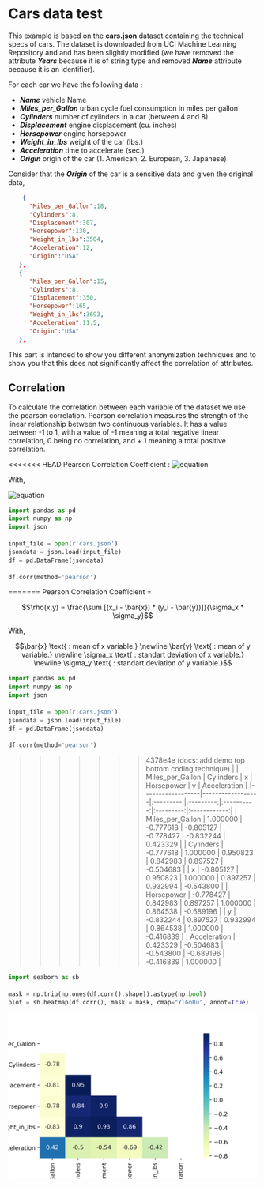 # Cars data test

This example is based on the **cars.json** dataset containing the technical specs of cars.
The dataset is downloaded from UCI Machine Learning Repository and and has been slightly modified (we have removed the attribute ***Years*** because it is of string type and removed ***Name*** attribute because it is an identifier).

For each car we have the following data :

- ***Name*** vehicle Name
- ***Miles_per_Gallon*** urban cycle fuel consumption in miles per gallon
- ***Cylinders*** number of cylinders in a car (between 4 and 8)
- ***Displacement*** engine displacement (cu. inches)
- ***Horsepower*** engine horsepower
- ***Weight_in_lbs*** weight of the car (lbs.)
- ***Acceleration*** time to accelerate (sec.)
- ***Origin*** origin of the car (1. American, 2. European, 3. Japanese)

Consider that the ***Origin*** of the car is a sensitive data and given the original data,

```json
    {
      "Miles_per_Gallon":18,
      "Cylinders":8,
      "Displacement":307,
      "Horsepower":130,
      "Weight_in_lbs":3504,
      "Acceleration":12,
      "Origin":"USA"
   },
   {
      "Miles_per_Gallon":15,
      "Cylinders":8,
      "Displacement":350,
      "Horsepower":165,
      "Weight_in_lbs":3693,
      "Acceleration":11.5,
      "Origin":"USA"
   },
```

This part is intended to show you different anonymization techniques and to show you that this does not significantly affect the correlation of attributes.

## Correlation

To calculate the correlation between each variable of the dataset we use the pearson correlation.
Pearson correlation measures the strength of the linear relationship between two continuous variables. It has a value between -1 to 1, with a value of -1 meaning a total negative linear correlation, 0 being no correlation, and + 1 meaning a total positive correlation.

<<<<<<< HEAD
Pearson Correlation Coefficient :
![equation](https://latex.codecogs.com/svg.image?%5Crho(x,y)%20=%20%5Cfrac%7B%5Csum%20%5Cleft%20%5B%20%5Cleft%20(%20x_%7Bi%7D%20-%20%5Cbar%7Bx%7D%20%5Cright%20)%20*%20%5Cleft%20(%20y_%7Bi%7D%20-%20%5Cbar%7By%7D%20%5Cright%20)%20%20%5Cright%20%5D%7D%7B%5Csigma_%7Bx%7D%20*%20%5Csigma_%7By%7D%7D)

With,

![equation](https://latex.codecogs.com/svg.image?%5Cinline%20%5C%5C%5Cbar%7Bx%7D%20%5Ctext%7B%20:%20mean%20of%20x%20variable.%7D%20%5C%5C%5Cbar%7By%7D%20%5Ctext%7B%20:%20mean%20of%20y%20variable.%7D%20%5C%5C%5Csigma_x%20%5Ctext%7B%20:%20standart%20deviation%20of%20x%20variable.%7D%20%5C%5C%5Csigma_y%20%5Ctext%7B%20:%20standart%20deviation%20of%20y%20variable.%7D)

```python
import pandas as pd
import numpy as np
import json

input_file = open(r'cars.json')
jsondata = json.load(input_file)
df = pd.DataFrame(jsondata)

df.corr(method='pearson')
```

=======
Pearson Correlation Coefficient =

```math
\rho(x,y) = \frac{\sum [(x_i - \bar{x}) * (y_i - \bar{y})]}{\sigma_x * \sigma_y}
```

With,

```math
\bar{x} \text{ : mean of x variable.} \newline
\bar{y} \text{ : mean of y variable.} \newline
\sigma_x \text{ : standart deviation of x variable.} \newline
\sigma_y \text{ : standart deviation of y variable.}
```

```python
import pandas as pd
import numpy as np
import json

input_file = open(r'cars.json')
jsondata = json.load(input_file)
df = pd.DataFrame(jsondata)

df.corr(method='pearson')
```

>>>>>>> 4378e4e (docs: add demo top bottom coding technique)
|                  | Miles_per_Gallon | Cylinders |     x     | Horsepower |     y     | Acceleration |
|------------------|------------------|:---------:|:---------:|:----------:|:---------:|:------------:|
| Miles_per_Gallon |     1.000000     | -0.777618 | -0.805127 |  -0.778427 | -0.832244 |   0.423329   |
| Cylinders        |     -0.777618    |  1.000000 |  0.950823 |  0.842983  |  0.897527 |   -0.504683  |
| x                |     -0.805127    |  0.950823 |  1.000000 |  0.897257  |  0.932994 |   -0.543800  |
| Horsepower       |     -0.778427    |  0.842983 |  0.897257 |  1.000000  |  0.864538 |   -0.689196  |
| y                |     -0.832244    |  0.897527 |  0.932994 |  0.864538  |  1.000000 |   -0.416839  |
| Acceleration     |     0.423329     | -0.504683 | -0.543800 |  -0.689196 | -0.416839 |   1.000000   |

```python
import seaborn as sb

mask = np.triu(np.ones(df.corr().shape)).astype(np.bool)
plot = sb.heatmap(df.corr(), mask = mask, cmap="YlGnBu", annot=True)
```

![correlation](correlation_cars.png)
